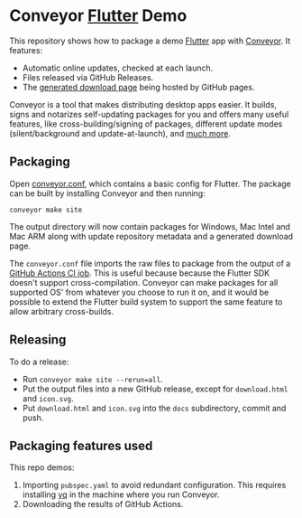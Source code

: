 # Conveyor [Flutter](https://flutter.dev/) Demo

This repository shows how to package a demo [Flutter](https://flutter.dev/) app with [Conveyor](https://hydraulic.software/).
It features:

- Automatic online updates, checked at each launch.
- Files released via GitHub Releases.
- The [generated download page](https://hydraulic-software.github.io/flutter-demo/download.html) being hosted by GitHub pages.

Conveyor is a tool that makes distributing desktop apps easier. It builds, signs and notarizes self-updating
packages for you and offers many useful features, like cross-building/signing of packages, different update modes (silent/background and
update-at-launch), and [much more](https://conveyor.hydraulic.dev/).

## Packaging

Open [conveyor.conf](conveyor.conf), which contains a basic config for Flutter. The package can be built by installing Conveyor and 
then running:

```
conveyor make site
```

The output directory will now contain packages for Windows, Mac Intel and Mac ARM along with update repository metadata and a generated
download page.

The `conveyor.conf` file imports the raw files to package from the output of a [GitHub Actions CI job](.github/workflows/build.yml). This is
useful because because the Flutter SDK doesn't support cross-compilation. Conveyor can make packages for all supported OS' from whatever you choose to
run it on, and it would be possible to extend the Flutter build system to support the same feature to allow arbitrary cross-builds.

## Releasing

To do a release: 

* Run `conveyor make site --rerun=all`.
* Put the output files into a new GitHub release, except for `download.html` and `icon.svg`.
* Put `download.html` and `icon.svg` into the `docs` subdirectory, commit and push.

## Packaging features used

This repo demos:

1. Importing `pubspec.yaml` to avoid redundant configuration. This requires installing [yq](https://mikefarah.gitbook.io/yq/) in the machine where you run Conveyor.
2. Downloading the results of GitHub Actions.
